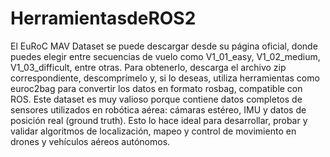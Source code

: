 # HerramientasdeROS2
El EuRoC MAV Dataset se puede descargar desde su página oficial, donde puedes elegir entre secuencias de vuelo como V1_01_easy, V1_02_medium, V1_03_difficult, entre otras. Para obtenerlo, descarga el archivo zip correspondiente, descomprímelo y, si lo deseas, utiliza herramientas como euroc2bag para convertir los datos en formato rosbag, compatible con ROS. Este dataset es muy valioso porque contiene datos completos de sensores utilizados en robótica aérea: cámaras estéreo, IMU y datos de posición real (ground truth). Esto lo hace ideal para desarrollar, probar y validar algoritmos de localización, mapeo y control de movimiento en drones y vehículos aéreos autónomos.
